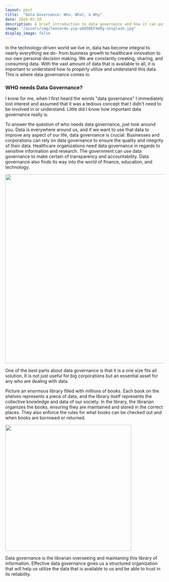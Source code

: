 ```yaml
---
layout: post
title:  "Data Governance: Who, What, & Why"
date: 2024-02-20
description: A brief introduction to data governance and how it can put you ahead in the world of data science
image: "/assets/img/leonardo-yip-wb85DEFXeRg-unsplash.jpg"
display_image: false
---
```

<p class="intro"><span class="dropcap">I</span>n the technology-driven world we live in, data has become integral to nearly everything we do- from business growth to healthcare innovation to our own personal decision making. We are constantly creating, sharing, and consuming data. With the vast amount of data that is available to all, it is important to understand how to properly utilize and understand this data. This is where data governance comes in. </p>

### WHO needs Data Governance?

I know for me, when I first heard the words "data governance" I immediately lost interest and assumed that it was a tedious concept that I didn't need to be involved in or understand. Little did I know how important data governance really is. 

To answer the question of who needs data governance, just look around you. Data is everywhere around us, and if we want to use that data to improve any aspect of our life, data governance is crucial. Businesses and corporations can rely on data governance to ensure the quality and integrity of their data. Healthcare organizations need data governance in regards to sensitive information and research. The government can use data governance to make certain of transparency and accountability. Data governance also finds its way into the world of finance, education, and technology. 

<img src="https://jessahal.github.io/blog/assets/img/new_york_manhattan_skyline.jpg" alt="" style="width:600px;"/>

One of the best parts about data governance is that it is a one size fits all solution. It is not just useful for big corporations but an essential asset for any who are dealing with data. 





Picture an enormous library filled with millions of books. Each book on the shelves represents a piece of data, and the library itself represents the collective knowledge and data of our society. In the library, the librarian organizes the books, ensuring they are maintained and stored in the correct places. They also enforce the rules for what books can be checked out and when books are borrowed or returned. 

<img src="https://jessahal.github.io/blog/assets/img/library_architecture_stuttgart_552671.jpg" alt="" style="width:400px;"/>

Data governance is the librarian overseeing and maintaning this library of information. Effective data governance gives us a structured organization that will help us utilize the data that is available to us and be able to trust in its reliability.